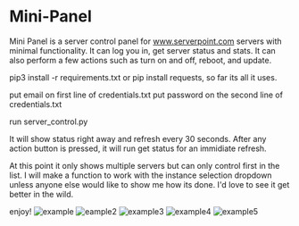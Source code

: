 # Mini-Panel
Mini Panel is a server control panel for www.serverpoint.com servers
with minimal functionality. It can log you in, get server status and
stats. It can also perform a few actions such as turn on and off,
reboot, and update.

pip3 install -r requirements.txt
or pip install requests, so far its all it uses.

put email on first line of credentials.txt
put password on the second line of credentials.txt

run server_control.py

It will show status right away and refresh every 30 seconds. After
any action button is pressed, it will run get status for an
immidiate refresh.

At this point it only shows multiple servers but can only control
first in the list. I will make a function to work with the
instance selection dropdown unless anyone else would like to show
me how its done. I'd love to see it get better in
the wild.

enjoy!
![example](https://user-images.githubusercontent.com/94589563/208738741-ddace90d-815f-4ab7-88fc-01da94b8f291.png)
![eample2](https://user-images.githubusercontent.com/94589563/208738804-a9892f1f-84dd-47c5-839a-4ca6e5dda39a.png)
![example3](https://user-images.githubusercontent.com/94589563/208738813-455b9019-796b-484e-ac56-61a19ef6e033.png)
![example4](https://user-images.githubusercontent.com/94589563/208738825-afca2d51-e7db-4f4a-ab68-a50107b8689b.png)
![example5](https://user-images.githubusercontent.com/94589563/208738835-e0dd5f50-3afc-4116-9165-f5d3fef892f1.png)
